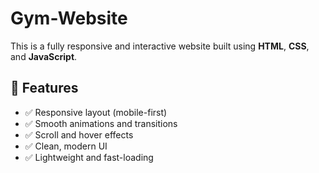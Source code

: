 # Gym-Website

This is a fully responsive and interactive website built using **HTML**, **CSS**, and **JavaScript**. 

## 🚀 Features

- ✅ Responsive layout (mobile-first)
- ✅ Smooth animations and transitions
- ✅ Scroll and hover effects
- ✅ Clean, modern UI
- ✅ Lightweight and fast-loading
